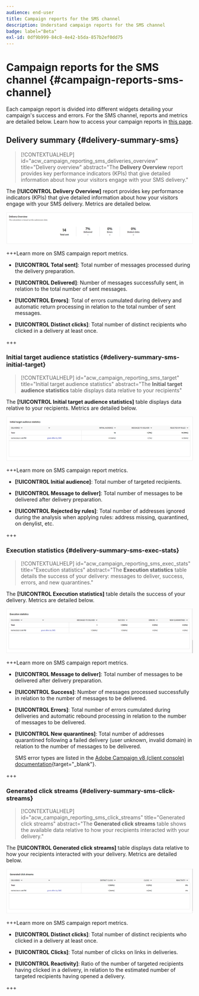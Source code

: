 ```yaml
---
audience: end-user
title: Campaign reports for the SMS channel
description: Understand campaign reports for the SMS channel
badge: label="Beta"
exl-id: 0df9b999-84c8-4e42-b5da-857b2ef0dd75
---
```

# Campaign reports for the SMS channel {#campaign-reports-sms-channel}

Each campaign report is divided into different widgets detailing your campaign's success and errors. For the SMS channel, reports and metrics are detailed below. Learn how to access your campaign reports in [this page](campaign-reports.md).

## Delivery summary {#delivery-summary-sms}

>[!CONTEXTUALHELP]
>id="acw_campaign_reporting_sms_deliveries_overview"
>title="Delivery overview"
>abstract="The **Delivery Overview** report provides key performance indicators (KPIs) that give detailed information about how your visitors engage with your SMS delivery."


The **[!UICONTROL Delivery Overview]** report provides key performance indicators (KPIs) that give detailed information about how your visitors engage with your SMS delivery. Metrics are detailed below.
    
![](assets/campaign_report_sms_1.png)

+++Learn more on SMS campaign report metrics.

* **[!UICONTROL Total sent]**: Total number of messages processed during the delivery preparation.

* **[!UICONTROL Delivered]**: Number of messages successfully sent, in relation to the total number of sent messages.

* **[!UICONTROL Errors]**: Total of errors cumulated during delivery and automatic return processing in relation to the total number of sent messages.

* **[!UICONTROL Distinct clicks]**: Total number of distinct recipients who clicked in a delivery at least once.

 +++


### Initial target audience statistics {#delivery-summary-sms-initial-target}

>[!CONTEXTUALHELP]
>id="acw_campaign_reporting_sms_target"
>title="Initial target audience statistics"
>abstract="The **Initial target audience statistics** table displays data relative to your recipients"

The **[!UICONTROL Initial target audience statistics]** table displays data relative to your recipients. Metrics are detailed below.


![](assets/campaign_report_sms_2.png)

+++Learn more on SMS campaign report metrics.

* **[!UICONTROL Initial audience]**: Total number of targeted recipients.

* **[!UICONTROL Message to deliver]**: Total number of messages to be delivered after delivery preparation.

* **[!UICONTROL Rejected by rules]**: Total number of addresses ignored during the analysis when applying rules: address missing, quarantined, on denylist, etc.

+++


### Execution statistics {#delivery-summary-sms-exec-stats}


>[!CONTEXTUALHELP]
>id="acw_campaign_reporting_sms_exec_stats"
>title="Execution statistics"
>abstract="The **Execution statistics** table details the success of your delivery: messages to deliver, success, errors, and new quarantines."


The **[!UICONTROL Execution statistics]** table details the success of your delivery. Metrics are detailed below.


![](assets/campaign_report_sms_3.png)

+++Learn more on SMS campaign report metrics.

* **[!UICONTROL Message to deliver]**: Total number of messages to be delivered after delivery preparation.

* **[!UICONTROL Success]**: Number of messages processed successfully in relation to the number of messages to be delivered.

* **[!UICONTROL Errors]**: Total number of errors cumulated during deliveries and automatic rebound processing in relation to the number of messages to be delivered.

* **[!UICONTROL New quarantines]**: Total number of addresses quarantined following a failed delivery (user unknown, invalid domain) in relation to the number of messages to be delivered.

    SMS error types are listed in the [Adobe Campaign v8 (client console) documentation](https://experienceleague.adobe.com/docs/campaign/campaign-v8/send/failures/delivery-failures.html#sms-quarantines){target="_blank"}.

+++

### Generated click streams {#delivery-summary-sms-click-streams}


>[!CONTEXTUALHELP]
>id="acw_campaign_reporting_sms_click_streams"
>title="Generated click streams"
>abstract="The **Generated click streams** table shows the available data relative to how your recipients interacted with your delivery."

The **[!UICONTROL Generated click streams]** table displays data relative to how your recipients interacted with your delivery. Metrics are detailed below.

![](assets/campaign_report_sms_4.png)

+++Learn more on SMS campaign report metrics.

* **[!UICONTROL Distinct clicks]**: Total number of distinct recipients who clicked in a delivery at least once.

* **[!UICONTROL Clicks]**: Total number of clicks on links in deliveries.

* **[!UICONTROL Reactivity]**: Ratio of the number of targeted recipients having clicked in a delivery, in relation to the estimated number of targeted recipients having opened a delivery.

+++
